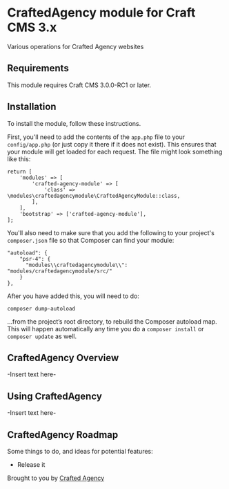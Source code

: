 # CraftedAgency module for Craft CMS 3.x

Various operations for Crafted Agency websites

## Requirements

This module requires Craft CMS 3.0.0-RC1 or later.

## Installation

To install the module, follow these instructions.

First, you'll need to add the contents of the `app.php` file to your `config/app.php` (or just copy it there if it does not exist). This ensures that your module will get loaded for each request. The file might look something like this:
```
return [
    'modules' => [
        'crafted-agency-module' => [
            'class' => \modules\craftedagencymodule\CraftedAgencyModule::class,
        ],
    ],
    'bootstrap' => ['crafted-agency-module'],
];
```
You'll also need to make sure that you add the following to your project's `composer.json` file so that Composer can find your module:

    "autoload": {
        "psr-4": {
          "modules\\craftedagencymodule\\": "modules/craftedagencymodule/src/"
        }
    },

After you have added this, you will need to do:

    composer dump-autoload
 
 …from the project’s root directory, to rebuild the Composer autoload map. This will happen automatically any time you do a `composer install` or `composer update` as well.

## CraftedAgency Overview

-Insert text here-

## Using CraftedAgency

-Insert text here-

## CraftedAgency Roadmap

Some things to do, and ideas for potential features:

* Release it

Brought to you by [Crafted Agency](https://craftedagency.com)
